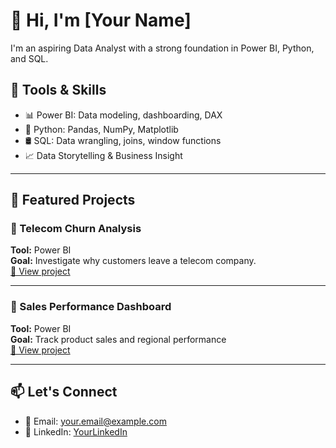 # 👋 Hi, I'm [Your Name]
I'm an aspiring Data Analyst with a strong foundation in Power BI, Python, and SQL.

## 🧰 Tools & Skills
- 📊 Power BI: Data modeling, dashboarding, DAX
- 🐍 Python: Pandas, NumPy, Matplotlib
- 🛢️ SQL: Data wrangling, joins, window functions
- 📈 Data Storytelling & Business Insight

---

## 📁 Featured Projects

### 🔹 Telecom Churn Analysis
**Tool:** Power BI  
**Goal:** Investigate why customers leave a telecom company.  
[🔗 View project]([https://github.com/yourusername/powerbi-telecom-churn-analysis](https://github.com/omarmahdii/powerbi-telecom-churn-analysis.git))

---

### 🔹 Sales Performance Dashboard
**Tool:** Power BI  
**Goal:** Track product sales and regional performance  
[🔗 View project](https://github.com/yourusername/sales-dashboard)

---

## 📫 Let's Connect
- 📧 Email: your.email@example.com
- 💼 LinkedIn: [YourLinkedIn](https://www.linkedin.com/in/your-profile)

